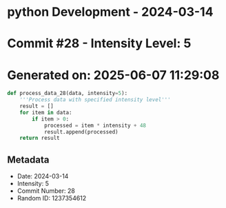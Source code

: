 ﻿# python Development - 2024-03-14
# Commit #28 - Intensity Level: 5
# Generated on: 2025-06-07 11:29:08
```python
def process_data_28(data, intensity=5):
    '''Process data with specified intensity level'''
    result = []
    for item in data:
        if item > 0:
            processed = item * intensity + 48
            result.append(processed)
    return result
```
## Metadata
- Date: 2024-03-14
- Intensity: 5
- Commit Number: 28
- Random ID: 1237354612
